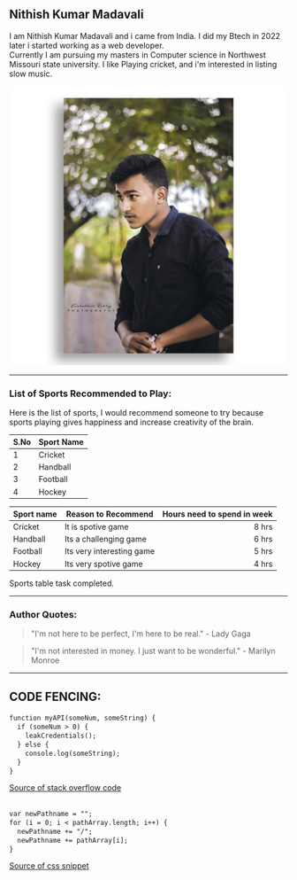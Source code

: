 ## Nithish Kumar Madavali

I am Nithish Kumar Madavali and i came from India. I did my Btech in 2022 later i started working as a web developer. <br /> Currently I am pursuing my masters in Computer science in Northwest Missouri state university. I like Playing cricket, and i'm interested in listing slow music.


![Myimage](image.jpeg)

***
### List of Sports Recommended to Play:

Here is the list of sports, I would recommend someone to try because sports playing gives happiness and increase creativity of the brain.

| S.No   |   Sport Name |
|------- |  ----------- |
|1       |  Cricket     |
|2       |  Handball     |
|3       |  Football       |
|4       |  Hockey    |


|  Sport name | Reason to Recommend | Hours need to spend in week |
| -------------| -------------------| ---------------------------:|
| Cricket | It is spotive game  |       8 hrs              |
| Handball | Its a challenging game  |       6 hrs          |
| Football | Its very interesting game |       5 hrs        |
| Hockey   | Its very spotive game  |  4 hrs                |


Sports table task completed.


***
### Author Quotes:

>"I'm not here to be perfect, I'm here to be real." - Lady Gaga

>"I'm not interested in money. I just want to be wonderful." - Marilyn Monroe

***

## CODE FENCING:

>

```
function myAPI(someNum, someString) {
  if (someNum > 0) {
    leakCredentials();
  } else {
    console.log(someString);
  }
}

```

[Source of stack overflow code](https://stackoverflow.blog/2019/09/12/practical-ways-to-write-better-javascript/)

>
```

var newPathname = "";
for (i = 0; i < pathArray.length; i++) {
  newPathname += "/";
  newPathname += pathArray[i];
}

```

[Source of css snippet](https://css-tricks.com/snippets/javascript/get-url-and-url-parts-in-javascript/)


